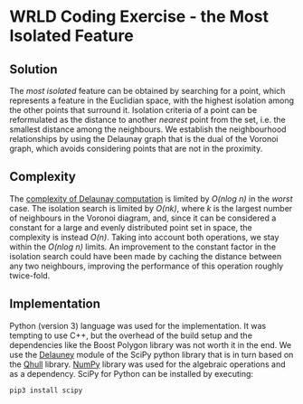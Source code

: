WRLD Coding Exercise - the Most Isolated Feature 
=============================================

Solution
--------
The *most isolated* feature can be obtained by searching for a point, which represents a feature in the Euclidian space, with the highest isolation among the other points that surround it. Isolation criteria of a point can be reformulated as the distance to another _nearest_ point from the set, i.e. the smallest distance among the neighbours. We establish the neighbourhood relationships by using the Delaunay graph that is the dual of the Voronoi graph, which avoids considering points that are not in the proximity. 

Complexity
----------
The [complexity of Delaunay computation](http://www.qhull.org/html/qh-code.htm#performance) is limited by *O(nlog n)* in the *worst* case. The isolation search is limited by *O(nk)*, where *k* is the largest number of neighbours in the Voronoi diagram, and, since it can be considered a constant for a large and evenly distributed point set in space, the complexity is instead *O(n)*. Taking into account both operations, we stay within the *O(nlog n)* limits. 
An improvement to the constant factor in the isolation search could have been made by caching the distance between any two neighbours, improving the performance of this operation roughly twice-fold.

Implementation
--------------
Python (version 3) language was used for the implementation. It was tempting to use C++, but the overhead of the build setup and the dependencies like the Boost Polygon library was not worth it in the end. We use the [Delauney](https://docs.scipy.org/doc/scipy/reference/generated/scipy.spatial.Delaunay.html#scipy.spatial.Delaunay) module of the SciPy python library that is in turn based on the [Qhull](http://www.qhull.org) library. [NumPy](http://www.numpy.org) library was used for the algebraic operations and as a dependency. SciPy for Python can be installed by executing:

```bash
pip3 install scipy
```


